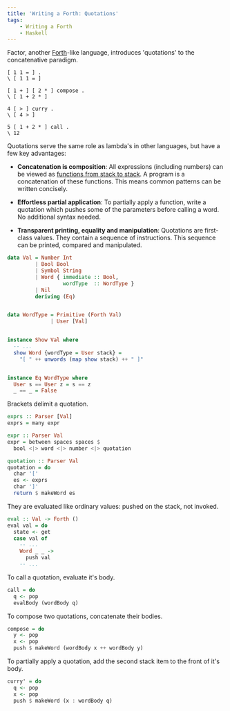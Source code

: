 ```yaml
---
title: 'Writing a Forth: Quotations'
tags:
    - Writing a Forth
    - Haskell
---
```



Factor, another [Forth](http://reinvanderwoerd.nl/blog/2017/06/08/writing-a-forth/)-like language, introduces 'quotations' to the concatenative paradigm.

<!-- more -->

```forth
[ 1 1 = ] .
\ [ 1 1 = ]

[ 1 + ] [ 2 * ] compose .
\ [ 1 + 2 * ]

4 [ > ] curry .
\ [ 4 > ]

5 [ 1 + 2 * ] call .
\ 12
```

Quotations serve the same role as lambda's in other languages, but have a few key advantages:

- **Concatenation is composition**:
All expressions (including numbers) can be viewed as [functions from stack to stack](http://evincarofautumn.blogspot.nl/2012/02/why-concatenative-programming-matters.html). A program is a concatenation of these functions. This means common patterns can be written concisely.

- **Effortless partial application**:
To partially apply a function, write a quotation which pushes some of the parameters before calling a word. No additional syntax needed.

- **Transparent printing, equality and manipulation**:
Quotations are first-class values. They contain a sequence of instructions. This sequence can be printed, compared and manipulated.


```haskell
data Val = Number Int
         | Bool Bool
         | Symbol String
         | Word { immediate :: Bool,
                  wordType  :: WordType }
         | Nil
         deriving (Eq)


data WordType = Primitive (Forth Val)
              | User [Val]


instance Show Val where
  -- ...
  show Word {wordType = User stack} =
    "[ " ++ unwords (map show stack) ++ " ]"  


instance Eq WordType where
  User s == User z = s == z
  _ == _ = False
```

Brackets delimit a quotation.

```haskell
exprs :: Parser [Val]
exprs = many expr

expr :: Parser Val
expr = between spaces spaces $
  bool <|> word <|> number <|> quotation

quotation :: Parser Val
quotation = do
  char '['
  es <- exprs
  char ']'
  return $ makeWord es
```

They are evaluated like ordinary values: pushed on the stack, not invoked.

```haskell
eval :: Val -> Forth ()
eval val = do
  state <- get
  case val of
    -- ...
    Word _ _ ->
      push val
    -- ...
```

To call a quotation, evaluate it's body.

```haskell
call = do
  q <- pop
  evalBody (wordBody q)
```

To compose two quotations, concatenate their bodies.

```haskell
compose = do
  y <- pop
  x <- pop
  push $ makeWord (wordBody x ++ wordBody y)
```

To partially apply a quotation, add the second stack item to the front of it's body.

```haskell
curry' = do
  q <- pop
  x <- pop
  push $ makeWord (x : wordBody q)
```
